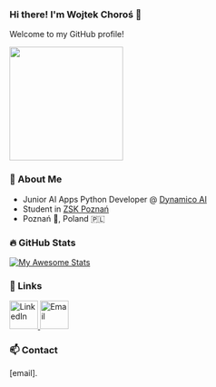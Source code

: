 ### Hi there! I'm Wojtek Choroś 👋
Welcome to my GitHub profile!

<img align="center" src="https://media1.tenor.com/m/-JMlvM0F--YAAAAd/racoon-blanket.gif" width="200">

### 🚀 About Me

- Junior AI Apps Python Developer @ <a href="dynamico.ai">Dynamico AI</a>
- Student in <a href="https://www.zsk.poznan.pl/">ZSK Poznań</a>
- Poznań 🐐, Poland 🇵🇱


### :fire: GitHub Stats

[![My Awesome Stats](https://awesome-github-stats.azurewebsites.net/user-stats/wChoros)](https://git.io/awesome-stats-card)

### 🔗 Links

<a href="https://www.linkedin.com/in/wojciech-choro%C5%9B-234861307/">
  <img src="https://upload.wikimedia.org/wikipedia/commons/c/ca/LinkedIn_logo_initials.png" width="50" alt="LinkedIn">
</a>

<a href="mailto:wojciech.choros@dynamico.ai">
  <img src="https://www.freepnglogos.com/uploads/email-png/email-icon-philippe-the-original-31.png" width="50" alt="Email">
</a>


### 📫 Contact

[email].

